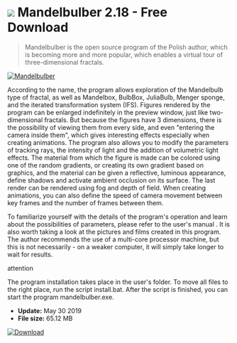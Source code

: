 # ![](https://cdn.softexe.net/static/icon/win.gif) Mandelbulber 2.18 - Free Download

> Mandelbulber is the open source program of the Polish author, which is becoming more and more popular, which enables a virtual tour of three-dimensional fractals.

[![Mandelbulber](https://gallery.dpcdn.pl/imgc/Tools/2898/g_-_420x350_1.5_-_x20110525160423_00.PNG)](https://softexe.net/win/multimedia/other/mandelbulber:adcd.html)

According to the name, the program allows exploration of the Mandelbulb type of fractal, as well as Mandelbox, BulbBox, JuliaBulb, Menger sponge, and the iterated transformation system (IFS). Figures rendered by the program can be enlarged indefinitely in the preview window, just like two-dimensional fractals. But because the figures have 3 dimensions, there is the possibility of viewing them from every side, and even "entering the camera inside them", which gives interesting effects especially when creating animations. The program also allows you to modify the parameters of tracking rays, the intensity of light and the addition of volumetric light effects. The material from which the figure is made can be colored using one of the random gradients, or creating its own gradient based on graphics, and the material can be given a reflective, luminous appearance, define shadows and activate ambient occlusion on its surface. The last render can be rendered using fog and depth of field. When creating animations, you can also define the speed of camera movement between key frames and the number of frames between them. 
 
 
 To familiarize yourself with the details of the program's operation and learn about the possibilities of parameters, please refer to the user's manual . It is also worth taking a look at the pictures and films created in this program. The author recommends the use of a multi-core processor machine, but this is not necessarily - on a weaker computer, it will simply take longer to wait for results.
 
 attention
 
 The program installation takes place in the user's folder. To move all files to the right place, run the script install.bat. After the script is finished, you can start the program mandelbulber.exe.


- **Update:** May 30 2019
- **File size:** 65.12 MB

[![Download](https://cdn.softexe.net/static/img/download.png)](https://softexe.net/win/multimedia/other/mandelbulber:adcd.html)

